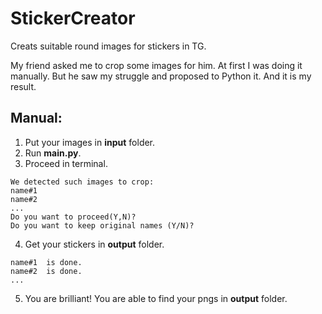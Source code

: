 # StickerCreator
Creats suitable round images for stickers in TG.

My friend asked me to crop some images for him.
At first I was doing it manually. But he saw my struggle and proposed to Python it.
And it is my result.


## Manual:

1. Put your images in __input__ folder.
2. Run __main.py__.
3. Proceed in terminal.
```
We detected such images to crop:
name#1
name#2
...
Do you want to proceed(Y,N)?
Do you want to keep original names (Y/N)?
```

4. Get your stickers in __output__ folder.

```
name#1  is done.
name#2  is done.
...
```
5. You are brilliant! You are able to find your pngs in __output__ folder.
